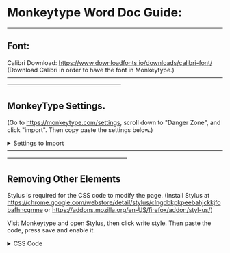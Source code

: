 # Monkeytype Word Doc Guide:
_______________________________________________________

## Font:
Calibri Download: https://www.downloadfonts.io/downloads/calibri-font/
(Download Calibri in order to have the font in Monkeytype.)
———————————————————————————————————————————————————————

## MonkeyType Settings. 
(Go to https://monkeytype.com/settings, scroll down to "Danger Zone", and click "import". Then copy paste the settings below.)
<details>
 <summary>Settings to Import</summary>
{"theme":"vscode","themeLight":"serika","themeDark":"serika_dark","autoSwitchTheme":false,"customTheme":true,"customThemeColors":["#ffffff","#000000","#e2b714","#1c1c1c","#2c2e31","#000000","#ca4754","#7e2a33","#ca4754","#7e2a33"],"favThemes":[],"showKeyTips":false,"showLiveWpm":false,"showTimerProgress":true,"smoothCaret":true,"quickRestart":"tab","punctuation":false,"numbers":false,"words":10,"time":15,"mode":"time","quoteLength":[3],"language":"english","fontSize":2,"freedomMode":false,"difficulty":"normal","blindMode":false,"quickEnd":false,"caretStyle":"default","paceCaretStyle":"underline","flipTestColors":false,"layout":"default","funbox":"none","confidenceMode":"off","indicateTypos":"below","timerStyle":"mini","colorfulMode":true,"randomTheme":"off","timerColor":"main","timerOpacity":"0.25","stopOnError":"off","showAllLines":false,"keymapMode":"off","keymapStyle":"staggered","keymapLegendStyle":"lowercase","keymapLayout":"colemak","keymapShowTopRow":"layout","fontFamily":"Calibri","smoothLineScroll":true,"alwaysShowDecimalPlaces":false,"alwaysShowWordsHistory":false,"singleListCommandLine":"manual","capsLockWarning":false,"playSoundOnError":false,"playSoundOnClick":"off","soundVolume":"1.0","startGraphsAtZero":true,"showOutOfFocusWarning":false,"paceCaret":"pb","paceCaretCustomSpeed":170,"repeatedPace":true,"pageWidth":"125","chartAccuracy":true,"chartStyle":"line","minWpm":"off","minWpmCustomSpeed":100,"highlightMode":"letter","alwaysShowCPM":false,"ads":"off","hideExtraLetters":false,"strictSpace":false,"minAcc":"off","minAccCustom":90,"showLiveAcc":false,"showLiveBurst":false,"monkey":false,"repeatQuotes":"off","oppositeShiftMode":"off","customBackground":"https://i.imgur.com/Nlr5onP.png","customBackgroundSize":"cover","customBackgroundFilter":[0,1,1,1],"customLayoutfluid":"qwerty#dvorak#colemak","monkeyPowerLevel":"off","minBurst":"off","minBurstCustomSpeed":100,"burstHeatmap":false,"britishEnglish":false,"lazyMode":false,"showAverage":"off","tapeMode":"off"}
</details>
————————————————————————————————————————————————————————

## Removing Other Elements
Stylus is required for the CSS code to modify the page. 
(Install Stylus at 
https://chrome.google.com/webstore/detail/stylus/clngdbkpkpeebahjckkjfobafhncgmne or https://addons.mozilla.org/en-US/firefox/addon/styl-us/) 

Visit Monkeytype and open Stylus, then click write style. Then paste the code, press save and enable it.
<details>
 <summary>CSS Code</summary>

#top .logo .text {
        visibility: hidden;
    }

#top .logo .text .top {
        visibility: hidden;
}
    
    #top .logo {
        visibility: hidden;
    }
    #top .logo .bottom {
        visibility: hidden;
    }

    #bottom {
    visibility: hidden;
}

    #top .icon {
    visibility: hidden;
}
    #top .account {
    visibility: hidden;
}
    #top .notifications {
    visibility: hidden;
}
    #menu {
    visibility: hidden;
    display: none;
}   
    #testConfig {
    visibility: hidden;
}
#typingTest {

        transform: translateY(-100px);
        margin-left: 10%;
        margin-right: 10%;
}

 #commandLine {
        background: none !important;
    }
    #commandLineWrapper {
        background: none;
        backdrop-filter: blur(5px) brightness(0.5);
        transition: 0.5s ease;
    }
    #commandLine input {
        background: none !important;
    }
    #commandLine > div:first-child {
        border-radius: 0;
        border-bottom: 1px solid var(--sub-color) !important;
    }

    /* command line scrollbar */
    #commandLine .suggestions {
        scrollbar-width: none !important;
        scrollbar-color: rgba(255, 255, 255, .1) transparent !important;
    }
    #commandLine .suggestions:hover {
        scrollbar-width: thin !important;
    }
    #commandLine .suggestions::-webkit-scrollbar {
        width: 0px;
    }
    #commandLine .suggestions:hover::-webkit-scrollbar {
        width: 7px;
    }
</details>
